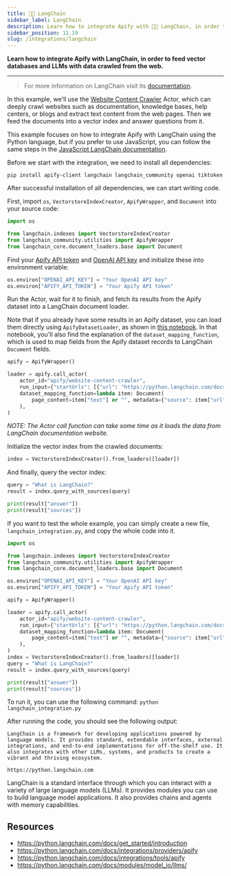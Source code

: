 ```yaml
---
title: 🦜🔗 LangChain
sidebar_label: LangChain
description: Learn how to integrate Apify with 🦜🔗 LangChain, in order to feed vector databases and LLMs with data crawled from the web.
sidebar_position: 11.19
slug: /integrations/langchain
---
```


**Learn how to integrate Apify with LangChain, in order to feed vector databases and LLMs with data crawled from the web.**

---

> For more information on LangChain visit its [documentation](https://python.langchain.com).

In this example, we'll use the [Website Content Crawler](https://apify.com/apify/website-content-crawler) Actor, which can deeply crawl websites such as documentation, knowledge bases, help centers, or blogs and extract text content from the web pages.
Then we feed the documents into a vector index and answer questions from it.

This example focuses on how to integrate Apify with LangChain using the Python language,
but if you prefer to use JavaScript, you can follow the same steps in the [JavaScript LangChain documentation](https://js.langchain.com/docs/modules/indexes/document_loaders/examples/web_loaders/apify_dataset).

Before we start with the integration, we need to install all dependencies:

`pip install apify-client langchain langchain_community openai tiktoken`

After successful installation of all dependencies, we can start writing code.

First, import `os`, `VectorstoreIndexCreator`, `ApifyWrapper`, and `Document` into your source code:

```python
import os

from langchain.indexes import VectorstoreIndexCreator
from langchain_community.utilities import ApifyWrapper
from langchain_core.document_loaders.base import Document
```

Find your [Apify API token](https://console.apify.com/account/integrations) and [OpenAI API key](https://platform.openai.com/account/api-keys) and initialize these into environment variable:

```python
os.environ["OPENAI_API_KEY"] = "Your OpenAI API key"
os.environ["APIFY_API_TOKEN"] = "Your Apify API token"
```

Run the Actor, wait for it to finish, and fetch its results from the Apify dataset into a LangChain document loader.

Note that if you already have some results in an Apify dataset, you can load them directly using `ApifyDatasetLoader`, as shown in [this notebook](https://github.com/hwchase17/langchain/blob/fe1eb8ca5f57fcd7c566adfc01fa1266349b72f3/docs/modules/indexes/document_loaders/examples/apify_dataset.ipynb). In that notebook, you'll also find the explanation of the `dataset_mapping_function`, which is used to map fields from the Apify dataset records to LangChain `Document` fields.

```python
apify = ApifyWrapper()

loader = apify.call_actor(
    actor_id="apify/website-content-crawler",
    run_input={"startUrls": [{"url": "https://python.langchain.com/docs/get_started/introduction"}], "maxCrawlPages": 10, "crawlerType": "cheerio"},
    dataset_mapping_function=lambda item: Document(
        page_content=item["text"] or "", metadata={"source": item["url"]}
    ),
)
```

_NOTE: The Actor call function can take some time as it loads the data from LangChain documentation website._

Initialize the vector index from the crawled documents:

```python
index = VectorstoreIndexCreator().from_loaders([loader])
```

And finally, query the vector index:

```python
query = "What is LangChain?"
result = index.query_with_sources(query)

print(result["answer"])
print(result["sources"])
```

If you want to test the whole example, you can simply create a new file, `langchain_integration.py`, and copy the whole code into it.

```python
import os

from langchain.indexes import VectorstoreIndexCreator
from langchain_community.utilities import ApifyWrapper
from langchain_core.document_loaders.base import Document

os.environ["OPENAI_API_KEY"] = "Your OpenAI API key"
os.environ["APIFY_API_TOKEN"] = "Your Apify API token"

apify = ApifyWrapper()

loader = apify.call_actor(
    actor_id="apify/website-content-crawler",
    run_input={"startUrls": [{"url": "https://python.langchain.com/docs/get_started/introduction"}], "maxCrawlPages": 10, "crawlerType": "cheerio"},
    dataset_mapping_function=lambda item: Document(
        page_content=item["text"] or "", metadata={"source": item["url"]}
    ),
)
index = VectorstoreIndexCreator().from_loaders([loader])
query = "What is LangChain?"
result = index.query_with_sources(query)

print(result["answer"])
print(result["sources"])
```

To run it, you can use the following command: `python langchain_integration.py`

After running the code, you should see the following output:

```text
LangChain is a framework for developing applications powered by language models. It provides standard, extendable interfaces, external integrations, and end-to-end implementations for off-the-shelf use. It also integrates with other LLMs, systems, and products to create a vibrant and thriving ecosystem.

https://python.langchain.com
```

LangChain is a standard interface through which you can interact with a variety of large language models (LLMs). It provides modules you can use to build language model applications. It also provides chains and agents with memory capabilities.

## Resources

- <https://python.langchain.com/docs/get_started/introduction>
- <https://python.langchain.com/docs/integrations/providers/apify>
- <https://python.langchain.com/docs/integrations/tools/apify>
- <https://python.langchain.com/docs/modules/model_io/llms/>
